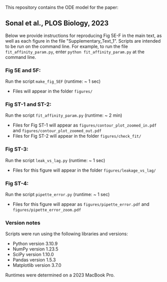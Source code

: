 This repository contains the ODE model for the paper:

## Sonal et al., PLOS Biology, 2023

Below we provide instructions for reproducing Fig 5E-F in the main text, as well as each figure in the file "Supplementary_Text_1". Scripts are intended to be run on the command line. For example, to run the file `fit_affinity_param.py`, enter `python fit_affinity_param.py` at the command line.

### Fig 5E and 5F:

Run the script `make_fig_5EF` (runtime: ~ 1 sec)
 * Files will appear in the folder `figures/`

### Fig ST-1 and ST-2:

Run the script `fit_affinity_param.py` (runtime: ~ 2 min)
 * Files for Fig ST-1 will appear as `figures/contour_plot_zoomed_in.pdf` and `figures/contour_plot_zoomed_out.pdf`
 * Files for Fig ST-2 will appear in the folder `figures/check_fit/`

### Fig ST-3:

Run the script `leak_vs_lag.py` (runtime: ~ 1 sec)
 * Files for this figure will appear in the folder `figures/leakage_vs_lag/`

### Fig ST-4:

Run the script `pipette_error.py` (runtime: ~ 1 sec)
 * Files for this figure will appear as `figures/pipette_error.pdf` and `figures/pipette_error_zoom.pdf`

### Version notes

Scripts were run using the following libraries and versions:

 * Python version 3.10.9
 * NumPy version 1.23.5
 * SciPy version 1.10.0
 * Pandas version 1.5.3
 * Matplotlib version 3.7.0

Runtimes were determined on a 2023 MacBook Pro.
